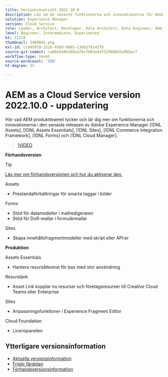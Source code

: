 ```yaml
---
title: Versionsöversikt 2022-10-0
description: Läs om de senaste funktionerna och innovationerna för Adobe Experience Manager 2022-10-0 [!DNL Assets Essentials], [!DNL Sites], [!DNL Screens], [!DNL Forms] och [!DNL Cloud Foundation].
solution: Experience Manager
version: Cloud Service
role: Leader, Architect, Developer, Data Architect, Data Engineer, Admin, User
level: Beginner, Intermediate, Experienced
kt: 11218
thumbnail: 3409801.png
exl-id: ccd45910-152b-4569-8865-c3eb1f8143f8
source-git-commit: ca06e5a8b1602a7bcfb83a43f529680a5a96bacf
workflow-type: tm+mt
source-wordcount: '159'
ht-degree: 3%

---
```


# AEM as a Cloud Service version 2022.10.0 - uppdatering

Hör vad AEM produktteamet tycker och lär dig mer om funktionerna och innovationerna i den senaste releasen av Adobe Experience Manager [!DNL Assets], [!DNL Assets Essentials], [!DNL Sites], [!DNL Commerce Integration Framework], [!DNL Forms] och [!DNL Cloud Manager].

>[!VIDEO](https://video.tv.adobe.com/v/3409801/?quality=12&learn=on)

**Förhandsversion**

>[!TIP]
>
>[Läs mer om förhandsversionen och hur du aktiverar den.](https://experienceleague.adobe.com/docs/experience-manager-cloud-service/content/release-notes/prerelease.html)

Assets

* Prestandaförbättringar för smarta taggar i bilder

Forms

* Stöd för datamodeller i mallredigeraren
* Stöd för DoR-mallar i formulärmallar

Sites

* Skapa innehållsfragmentmodeller med skript eller API:er

**Produktion**

Assets Essentials

* Hantera resursåtkomst för bas med stor användning

Resurslänk

* Asset Link kopplar nu resurser och företagsresurser till Creative Cloud Teams eller Enterprise

Sites

* Anpassningsfunktioner i Experience Fragment Editor

Cloud Foundation

* Licenspanelen

<!-- Have questions about the release?  Discuss the release in [Experience League Communities](https://adobe.ly/3paYDAo) -->

## Ytterligare versionsinformation

* [Aktuella versionsinformation](https://experienceleague.adobe.com/docs/experience-manager-cloud-service/content/release-notes/home.html)
* [Frigör färdplan](https://experienceleague.adobe.com/docs/experience-manager-release-information/aem-release-updates/update-releases-roadmap.html)
* [Förhandsversionsinformation](https://experienceleague.adobe.com/docs/experience-manager-cloud-service/content/release-notes/prerelease.html)
